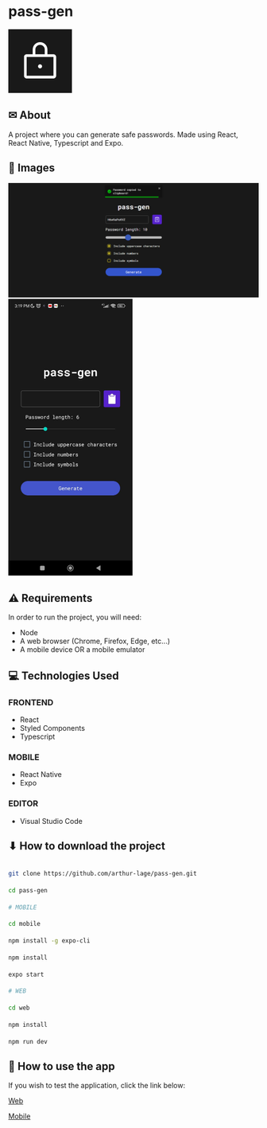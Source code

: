 # pass-gen

<img width="128" src="./mobile/assets/icon.png">

## ✉ About

A project where you can generate safe passwords.
Made using React, React Native, Typescript and Expo.

## 🌆 Images

<img src="./assets/screenshot-1.png"/>
<img width="250" src="./assets/screenshot-2.png"/>

## ⚠ Requirements

In order to run the project, you will need:

- Node
- A web browser (Chrome, Firefox, Edge, etc...)
- A mobile device OR a mobile emulator

## 💻 Technologies Used

### FRONTEND

- React
- Styled Components
- Typescript

### MOBILE

- React Native
- Expo

### EDITOR

- Visual Studio Code

## ⬇ How to download the project

```bash

git clone https://github.com/arthur-lage/pass-gen.git

cd pass-gen

# MOBILE

cd mobile

npm install -g expo-cli

npm install

expo start

# WEB

cd web

npm install

npm run dev

```

## 🔗 How to use the app

If you wish to test the application, click the link below:

[Web](https://pass-gen-al.vercel.com)

[Mobile](https://github.com/arthur-lage/pass-gen/releases/tag/Release)
